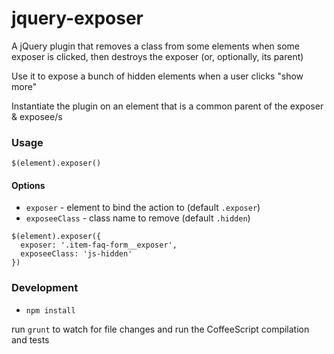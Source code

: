 jquery-exposer
==============

A jQuery plugin that removes a class from some elements when some exposer is clicked, then destroys the exposer (or, optionally, its parent)

Use it to expose a bunch of hidden elements when a user clicks "show more"

Instantiate the plugin on an element that is a common parent of the exposer & exposee/s

### Usage

`$(element).exposer()`

#### Options

* `exposer` - element to bind the action to (default `.exposer`)
* `exposeeClass` - class name to remove (default `.hidden`)


```
$(element).exposer({
  exposer: '.item-faq-form__exposer',
  exposeeClass: 'js-hidden'
})
```

### Development

* `npm install`

run `grunt` to watch for file changes and run the CoffeeScript compilation and tests 
